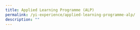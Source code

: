 ```yaml
---
title: Applied Learning Programme (ALP)
permalink: /yi-experience/applied-learning-programme-alp/
description: ""
---
```

